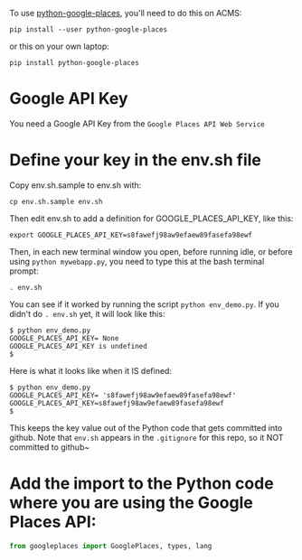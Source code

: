 

To use [python-google-places](https://github.com/slimkrazy/python-google-places), you'll need to do this on ACMS:

```
pip install --user python-google-places
```

or this on your own laptop:

```
pip install python-google-places
```

# Google API Key

You need a Google API Key from the `Google Places API Web Service`

# Define your key in the env.sh file

Copy env.sh.sample to env.sh with:

```
cp env.sh.sample env.sh
```

Then edit env.sh to add a definition for GOOGLE_PLACES_API_KEY, like this:

```
export GOOGLE_PLACES_API_KEY=s8fawefj98aw9efaew89fasefa98ewf
```

Then, in each new terminal window you open, before running idle, or before using `python mywebapp.py`, you need to type this at the bash terminal prompt:

```
. env.sh
```

You can see if it worked by running the script `python env_demo.py`.   If you didn't do `. env.sh` yet, it will look like this:

```
$ python env_demo.py
GOOGLE_PLACES_API_KEY= None
GOOGLE_PLACES_API_KEY is undefined
$ 
```

Here is what it looks like when it IS defined:

```
$ python env_demo.py
GOOGLE_PLACES_API_KEY= 's8fawefj98aw9efaew89fasefa98ewf'
GOOGLE_PLACES_API_KEY=s8fawefj98aw9efaew89fasefa98ewf
$ 
```

This keeps the key value out of the Python code that gets committed into github.   Note that `env.sh` appears in the `.gitignore` for this repo, so it NOT committed to github~

# Add the import to the Python code where you are using the Google Places API:

```python
from googleplaces import GooglePlaces, types, lang
```

